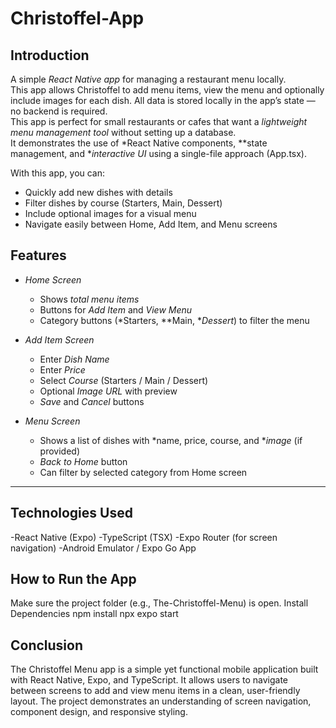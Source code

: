 # Christoffel-App

## Introduction
A simple *React Native app* for managing a restaurant menu locally.  
This app allows Christoffel to add menu items, view the menu and optionally include images for each dish. All data is stored locally in the app’s state — no backend is required.  
This app is perfect for small restaurants or cafes that want a *lightweight menu management tool* without setting up a database.  
It demonstrates the use of *React Native components, **state management, and **interactive UI* using a single-file approach (App.tsx).  

With this app, you can:  
- Quickly add new dishes with details  
- Filter dishes by course (Starters, Main, Dessert)  
- Include optional images for a visual menu  
- Navigate easily between Home, Add Item, and Menu screens  


## Features

- *Home Screen*
  - Shows *total menu items*
  - Buttons for *Add Item* and *View Menu*
  - Category buttons (*Starters, **Main, **Dessert*) to filter the menu

- *Add Item Screen*
  - Enter *Dish Name*
  - Enter *Price*
  - Select *Course* (Starters / Main / Dessert)
  - Optional *Image URL* with preview
  - *Save* and *Cancel* buttons

- *Menu Screen*
  - Shows a list of dishes with *name, price, course, and **image* (if provided)
  - *Back to Home* button
  - Can filter by selected category from Home screen

---

## Technologies Used
-React Native (Expo)
-TypeScript (TSX)
-Expo Router (for screen navigation)
-Android Emulator / Expo Go App

## How to Run the App
Make sure the project folder (e.g., The-Christoffel-Menu) is open.
Install Dependencies
npm install
npx expo start 

## Conclusion
The Christoffel Menu app is a simple yet functional mobile application built with React Native, Expo, and TypeScript. It allows users to navigate between screens to add and view menu items in a clean, user-friendly layout. The project demonstrates an understanding of screen navigation, component design, and responsive styling.


